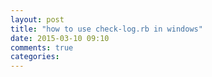 ```yaml
---
layout: post
title: "how to use check-log.rb in windows"
date: 2015-03-10 09:10
comments: true
categories: 
---
```

